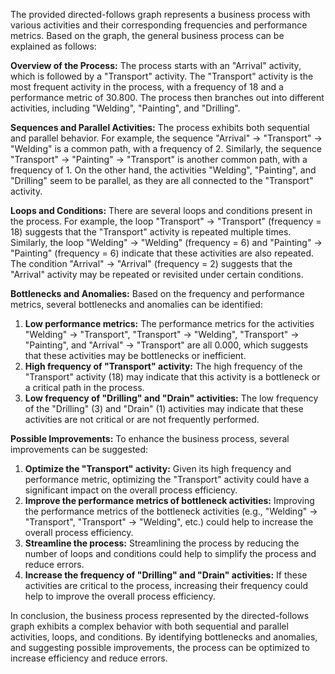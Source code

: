 The provided directed-follows graph represents a business process with various activities and their corresponding frequencies and performance metrics. Based on the graph, the general business process can be explained as follows:

**Overview of the Process:**
The process starts with an "Arrival" activity, which is followed by a "Transport" activity. The "Transport" activity is the most frequent activity in the process, with a frequency of 18 and a performance metric of 30.800. The process then branches out into different activities, including "Welding", "Painting", and "Drilling".

**Sequences and Parallel Activities:**
The process exhibits both sequential and parallel behavior. For example, the sequence "Arrival" -> "Transport" -> "Welding" is a common path, with a frequency of 2. Similarly, the sequence "Transport" -> "Painting" -> "Transport" is another common path, with a frequency of 1. On the other hand, the activities "Welding", "Painting", and "Drilling" seem to be parallel, as they are all connected to the "Transport" activity.

**Loops and Conditions:**
There are several loops and conditions present in the process. For example, the loop "Transport" -> "Transport" (frequency = 18) suggests that the "Transport" activity is repeated multiple times. Similarly, the loop "Welding" -> "Welding" (frequency = 6) and "Painting" -> "Painting" (frequency = 6) indicate that these activities are also repeated. The condition "Arrival" -> "Arrival" (frequency = 2) suggests that the "Arrival" activity may be repeated or revisited under certain conditions.

**Bottlenecks and Anomalies:**
Based on the frequency and performance metrics, several bottlenecks and anomalies can be identified:

1. **Low performance metrics:** The performance metrics for the activities "Welding" -> "Transport", "Transport" -> "Welding", "Transport" -> "Painting", and "Arrival" -> "Transport" are all 0.000, which suggests that these activities may be bottlenecks or inefficient.
2. **High frequency of "Transport" activity:** The high frequency of the "Transport" activity (18) may indicate that this activity is a bottleneck or a critical path in the process.
3. **Low frequency of "Drilling" and "Drain" activities:** The low frequency of the "Drilling" (3) and "Drain" (1) activities may indicate that these activities are not critical or are not frequently performed.

**Possible Improvements:**
To enhance the business process, several improvements can be suggested:

1. **Optimize the "Transport" activity:** Given its high frequency and performance metric, optimizing the "Transport" activity could have a significant impact on the overall process efficiency.
2. **Improve the performance metrics of bottleneck activities:** Improving the performance metrics of the bottleneck activities (e.g., "Welding" -> "Transport", "Transport" -> "Welding", etc.) could help to increase the overall process efficiency.
3. **Streamline the process:** Streamlining the process by reducing the number of loops and conditions could help to simplify the process and reduce errors.
4. **Increase the frequency of "Drilling" and "Drain" activities:** If these activities are critical to the process, increasing their frequency could help to improve the overall process efficiency.

In conclusion, the business process represented by the directed-follows graph exhibits a complex behavior with both sequential and parallel activities, loops, and conditions. By identifying bottlenecks and anomalies, and suggesting possible improvements, the process can be optimized to increase efficiency and reduce errors.